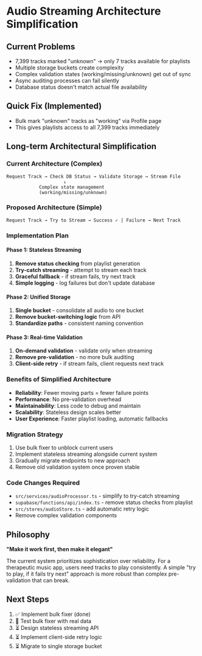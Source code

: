 # Audio Streaming Architecture Simplification

## Current Problems
- 7,399 tracks marked "unknown" → only 7 tracks available for playlists
- Multiple storage buckets create complexity
- Complex validation states (working/missing/unknown) get out of sync
- Async auditing processes can fail silently
- Database status doesn't match actual file availability

## Quick Fix (Implemented)
- Bulk mark "unknown" tracks as "working" via Profile page
- This gives playlists access to all 7,399 tracks immediately

## Long-term Architectural Simplification

### Current Architecture (Complex)
```
Request Track → Check DB Status → Validate Storage → Stream File
                     ↓
            Complex state management
            (working/missing/unknown)
```

### Proposed Architecture (Simple)
```
Request Track → Try to Stream → Success ✓ | Failure → Next Track
```

### Implementation Plan

#### Phase 1: Stateless Streaming
1. **Remove status checking** from playlist generation
2. **Try-catch streaming** - attempt to stream each track
3. **Graceful fallback** - if stream fails, try next track
4. **Simple logging** - log failures but don't update database

#### Phase 2: Unified Storage
1. **Single bucket** - consolidate all audio to one bucket
2. **Remove bucket-switching logic** from API
3. **Standardize paths** - consistent naming convention

#### Phase 3: Real-time Validation
1. **On-demand validation** - validate only when streaming
2. **Remove pre-validation** - no more bulk auditing
3. **Client-side retry** - if stream fails, client requests next track

### Benefits of Simplified Architecture
- **Reliability**: Fewer moving parts = fewer failure points
- **Performance**: No pre-validation overhead
- **Maintainability**: Less code to debug and maintain
- **Scalability**: Stateless design scales better
- **User Experience**: Faster playlist loading, automatic fallbacks

### Migration Strategy
1. Use bulk fixer to unblock current users
2. Implement stateless streaming alongside current system
3. Gradually migrate endpoints to new approach
4. Remove old validation system once proven stable

### Code Changes Required
- `src/services/audioProcessor.ts` - simplify to try-catch streaming
- `supabase/functions/api/index.ts` - remove status checks from playlist
- `src/stores/audioStore.ts` - add automatic retry logic
- Remove complex validation components

## Philosophy
**"Make it work first, then make it elegant"**

The current system prioritizes sophistication over reliability. For a therapeutic music app, users need tracks to play consistently. A simple "try to play, if it fails try next" approach is more robust than complex pre-validation that can break.

## Next Steps
1. ✅ Implement bulk fixer (done)
2. 🔄 Test bulk fixer with real data
3. ⏳ Design stateless streaming API
4. ⏳ Implement client-side retry logic
5. ⏳ Migrate to single storage bucket